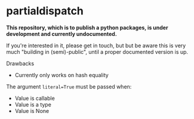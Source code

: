 # partialdispatch

**This repository, which is to publish a python packages, is under development and currently undocumented.**

If you're interested in it, please get in touch, but but be aware this is very much "building in (semi)-public", until a proper documented version is up.

Drawbacks

* Currently only works on hash equality 

The argument `literal=True` must be passed when:

* Value is callable
* Value is a type
* Value is None